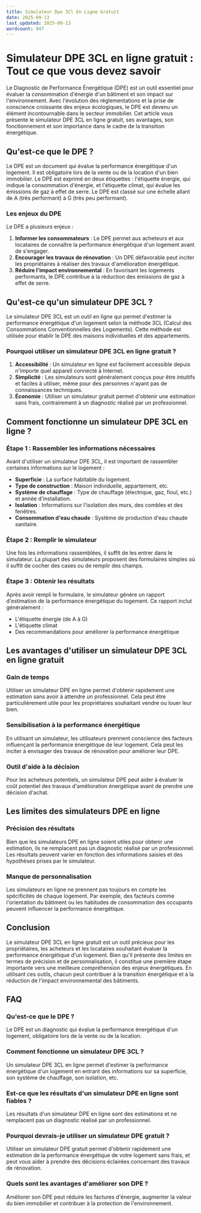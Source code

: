 ```yaml
---
title: Simulateur Dpe 3Cl En Ligne Gratuit
date: 2025-09-13
last_updated: 2025-09-13
wordcount: 947
---
```


# Simulateur DPE 3CL en ligne gratuit : Tout ce que vous devez savoir

Le Diagnostic de Performance Énergétique (DPE) est un outil essentiel pour évaluer la consommation d'énergie d'un bâtiment et son impact sur l'environnement. Avec l'évolution des réglementations et la prise de conscience croissante des enjeux écologiques, le DPE est devenu un élément incontournable dans le secteur immobilier. Cet article vous présente le simulateur DPE 3CL en ligne gratuit, ses avantages, son fonctionnement et son importance dans le cadre de la transition énergétique.

## Qu'est-ce que le DPE ?

Le DPE est un document qui évalue la performance énergétique d'un logement. Il est obligatoire lors de la vente ou de la location d'un bien immobilier. Le DPE est exprimé en deux étiquettes : l'étiquette énergie, qui indique la consommation d'énergie, et l'étiquette climat, qui évalue les émissions de gaz à effet de serre. Le DPE est classé sur une échelle allant de A (très performant) à G (très peu performant).

### Les enjeux du DPE

Le DPE a plusieurs enjeux :

1. **Informer les consommateurs** : Le DPE permet aux acheteurs et aux locataires de connaître la performance énergétique d'un logement avant de s'engager.
2. **Encourager les travaux de rénovation** : Un DPE défavorable peut inciter les propriétaires à réaliser des travaux d'amélioration énergétique.
3. **Réduire l'impact environnemental** : En favorisant les logements performants, le DPE contribue à la réduction des émissions de gaz à effet de serre.

## Qu'est-ce qu'un simulateur DPE 3CL ?

Le simulateur DPE 3CL est un outil en ligne qui permet d'estimer la performance énergétique d'un logement selon la méthode 3CL (Calcul des Consommations Conventionnelles des Logements). Cette méthode est utilisée pour établir le DPE des maisons individuelles et des appartements.

### Pourquoi utiliser un simulateur DPE 3CL en ligne gratuit ?

1. **Accessibilité** : Un simulateur en ligne est facilement accessible depuis n'importe quel appareil connecté à Internet.
2. **Simplicité** : Les simulateurs sont généralement conçus pour être intuitifs et faciles à utiliser, même pour des personnes n'ayant pas de connaissances techniques.
3. **Économie** : Utiliser un simulateur gratuit permet d'obtenir une estimation sans frais, contrairement à un diagnostic réalisé par un professionnel.

## Comment fonctionne un simulateur DPE 3CL en ligne ?

### Étape 1 : Rassembler les informations nécessaires

Avant d'utiliser un simulateur DPE 3CL, il est important de rassembler certaines informations sur le logement :

- **Superficie** : La surface habitable du logement.
- **Type de construction** : Maison individuelle, appartement, etc.
- **Système de chauffage** : Type de chauffage (électrique, gaz, fioul, etc.) et année d'installation.
- **Isolation** : Informations sur l'isolation des murs, des combles et des fenêtres.
- **Consommation d'eau chaude** : Système de production d'eau chaude sanitaire.

### Étape 2 : Remplir le simulateur

Une fois les informations rassemblées, il suffit de les entrer dans le simulateur. La plupart des simulateurs proposent des formulaires simples où il suffit de cocher des cases ou de remplir des champs.

### Étape 3 : Obtenir les résultats

Après avoir rempli le formulaire, le simulateur génère un rapport d'estimation de la performance énergétique du logement. Ce rapport inclut généralement :

- L'étiquette énergie (de A à G)
- L'étiquette climat
- Des recommandations pour améliorer la performance énergétique

## Les avantages d'utiliser un simulateur DPE 3CL en ligne gratuit

### Gain de temps

Utiliser un simulateur DPE en ligne permet d'obtenir rapidement une estimation sans avoir à attendre un professionnel. Cela peut être particulièrement utile pour les propriétaires souhaitant vendre ou louer leur bien.

### Sensibilisation à la performance énergétique

En utilisant un simulateur, les utilisateurs prennent conscience des facteurs influençant la performance énergétique de leur logement. Cela peut les inciter à envisager des travaux de rénovation pour améliorer leur DPE.

### Outil d'aide à la décision

Pour les acheteurs potentiels, un simulateur DPE peut aider à évaluer le coût potentiel des travaux d'amélioration énergétique avant de prendre une décision d'achat.

## Les limites des simulateurs DPE en ligne

### Précision des résultats

Bien que les simulateurs DPE en ligne soient utiles pour obtenir une estimation, ils ne remplacent pas un diagnostic réalisé par un professionnel. Les résultats peuvent varier en fonction des informations saisies et des hypothèses prises par le simulateur.

### Manque de personnalisation

Les simulateurs en ligne ne prennent pas toujours en compte les spécificités de chaque logement. Par exemple, des facteurs comme l'orientation du bâtiment ou les habitudes de consommation des occupants peuvent influencer la performance énergétique.

## Conclusion

Le simulateur DPE 3CL en ligne gratuit est un outil précieux pour les propriétaires, les acheteurs et les locataires souhaitant évaluer la performance énergétique d'un logement. Bien qu'il présente des limites en termes de précision et de personnalisation, il constitue une première étape importante vers une meilleure compréhension des enjeux énergétiques. En utilisant ces outils, chacun peut contribuer à la transition énergétique et à la réduction de l'impact environnemental des bâtiments.

## FAQ

### Qu'est-ce que le DPE ?

Le DPE est un diagnostic qui évalue la performance énergétique d'un logement, obligatoire lors de la vente ou de la location.

### Comment fonctionne un simulateur DPE 3CL ?

Un simulateur DPE 3CL en ligne permet d'estimer la performance énergétique d'un logement en entrant des informations sur sa superficie, son système de chauffage, son isolation, etc.

### Est-ce que les résultats d'un simulateur DPE en ligne sont fiables ?

Les résultats d'un simulateur DPE en ligne sont des estimations et ne remplacent pas un diagnostic réalisé par un professionnel.

### Pourquoi devrais-je utiliser un simulateur DPE gratuit ?

Utiliser un simulateur DPE gratuit permet d'obtenir rapidement une estimation de la performance énergétique de votre logement sans frais, et peut vous aider à prendre des décisions éclairées concernant des travaux de rénovation.

### Quels sont les avantages d'améliorer son DPE ?

Améliorer son DPE peut réduire les factures d'énergie, augmenter la valeur du bien immobilier et contribuer à la protection de l'environnement.
